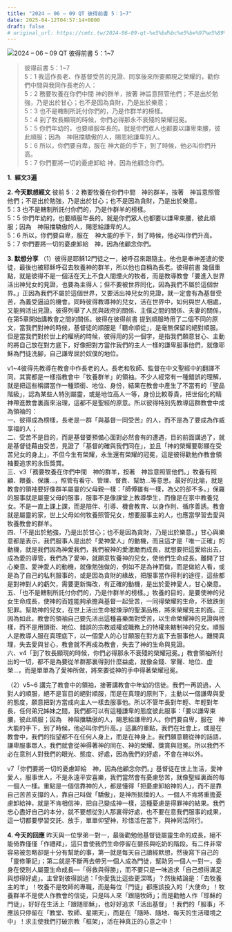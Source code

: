 ```yaml
---
title: "2024 – 06 – 09 QT 彼得前書 5：1~7"
date: 2025-04-12T04:57:14+0800
draft: false
# original_url: https://cmtc.tw/2024-06-09-qt-%e5%bd%bc%e5%be%97%e5%89%8d%e6%9b%b8-5%ef%bc%9a17
---
```


![2024 – 06 – 09 QT 彼得前書 5：1\~7](/images/qt.jpg  "2024 – 06 – 09 QT 彼得前書 5：1\~7")

> 彼得前書 5：1\~7  
> 5：1 我這作長老、作基督受苦的見證、同享後來所要顯現之榮耀的，勸你們中間與我同作長老的人：  
> 5：2 務要牧養在你們中間 神的群羊，按著 神旨意照管他們；不是出於勉強，乃是出於甘心；也不是因為貪財，乃是出於樂意；  
> 5：3 也不是轄制所託付你們的，乃是作群羊的榜樣。  
> 5：4 到了牧長顯現的時候，你們必得那永不衰殘的榮耀冠冕。  
> 5：5 你們年幼的，也要順服年長的。就是你們眾人也都要以謙卑束腰，彼此順服；因為　神阻擋驕傲的人，賜恩給謙卑的人。  
> 5：6 所以，你們要自卑，服在 神大能的手下，到了時候，他必叫你們升高。  
> 5：7 你們要將一切的憂慮卸給 神，因為他顧念你們。

**1.  經文3遍**

**2. 今天默想經文**
彼前 5：2 務要牧養在你們中間　神的群羊，按著　神旨意照管他們；不是出於勉強，乃是出於甘心；也不是因為貪財，乃是出於樂意。  
5：3 也不是轄制所託付你們的，乃是作群羊的榜樣。  
5：5 你們年幼的，也要順服年長的。就是你們眾人也都要以謙卑束腰，彼此順服；因為　神阻擋驕傲的人，賜恩給謙卑的人。  
5：6 所以，你們要自卑，服在　神大能的手下，到了時候，他必叫你們升高。  
5：7 你們要將一切的憂慮卸給　神，因為他顧念你們。

**3. 默想分享**
（1）彼得是耶穌12門徒之一，被呼召來跟隨主。他也是奉神差遣的使徒，最後也被耶穌呼召去牧養神的群羊，所以他也自稱為長老。彼得前書 幾個重點，就是彼得不是一個活在天上不食人間煙火的牧者，而是教導教會「要進入世界活出神兒女的見證，也要為主得人；但不要被世界同化，因為我們不屬於這個世界。」正因為我們不屬於這個世界，又要活出神兒女的見證，就一定會有為基督受苦，為義受逼迫的機會。同時彼得教導神的兒女，活在世界中，如何與世人相處，又能夠活出見證。彼得列舉了人民與政府的關係、主僕之間的關係、夫妻的關係，在第5章開始講教會之間的關係。彼得在彼得前書 提到順服時用了二個不同的原文，當我們對神的時候，基督徒的順服是「聽命順從」，是毫無保留的絕對順服。但是當我們對於世上的權柄的時候，彼得用的另一個字，是指我們願意甘心、主動的將自己放在對方底下，好像把對方當作我們的主人一樣的謙卑服事他們，就像耶穌為門徒洗腳，自己謙卑屈於奴僕的地位。

v1\~4彼得先教導在教會中作長老的人。長老和牧師、監督在中文聖經中的翻譯不同，其實都是一樣指教會中「牧養群羊」的領袖。不少人經常有一種錯誤的理解，就是把這些稱謂當作一種頭銜、地位、身份，結果在教會中產生了不當有的「聖品階級」，認為某些人特別屬靈，或是地位高人一等，身份比較尊貴，把世俗化的精神帶進教會裏面來治理，這都不是聖經的原意。所以彼得特別先教導這群教會中成為領袖的：  
一、彼得成為榜樣，長老是一群「與基督一同受苦」的人，而不是為了要成為作威享福的人；  
二、受苦不是目的，而是基督要預備心面對必然會有的遭遇，目的前面講過了，就是基督徒藉由受苦，見證了「基督的確與我們同在」，並且「神的榮耀要彰顯在受苦兒女的身上」，不但今生有榮耀，永生還有榮耀的冠冕，這是彼得勸勉作教會領袖要追求的永恆獎賞。  
三、v3「務要牧養在你們中間　神的群羊，按著　神旨意照管他們。」牧養有照顧、餵養、保護…，照管有看守、管理、督責、幫助…等意思。最好的比喻，就是教會的領袖要好像群羊屬靈的父母親一樣：「師傅雖有一樣，為父的卻不多。」保羅的服事就是屬靈父母的服事，服事不是像課堂上教導學生，而像是在家中教養兒女。不是一直上課上課，而是陪伴、引導、機會教育、以身作則、循序善誘。教會就是屬靈的家，世上父母如何牧養照管兒女，想要服事主的人，也應當學習去愛與牧養教會的群羊。  
四、「不是出於勉強，乃是出於甘心；也不是因為貪財，乃是出於樂意。」甘心與樂意都是表示，我們服事人是出於「愛神愛人」的動機，而且這才是「唯一正確」的動機，就是我們因為神愛我們，我們被神的愛激勵而成長，就想要把這愛給出去，成為愛的導管，我們為了愛神，就願意牧養神的兒女，使他們生命成長。離開了甘心樂意、愛神愛人的動機，就像勉強做的，例如不是為神而做，而是做給人看，或是為了自己的私利服事的，或是因為貪財的緣故，把服事當作得利的途徑，這些都是對神對人的虧欠，需要更新悔改，有正確的動機，是出於愛神愛人，甘心樂意。  
五、「也不是轄制所託付你們的，乃是作群羊的榜樣。」牧養的目的，是要使神的兒女生命成長，使神的百姓能夠承擔與基督一起受苦，一同得榮耀的生命，不致跌倒犯罪。幫助神的兒女，在世上活出生命被煉淨的聖潔品格，將來榮耀見主的面。正因為如此，教會的領袖自己要先活出這種喜樂面對受苦，以生命榮耀神的見證與榜樣，而不是用頭銜、地位、錯誤的宗教威權或職務上的特權來轄制神的兒女。順服人是教導人服在真理底下，以一個愛人的心甘願服在對方底下去服事他人。離開真理，失去愛與甘心，教會就不再成為教會，失去了神的生命與見證。  
六、v4「到了牧長顯現的時候，你們必得那永不衰殘的榮耀冠冕。」教會領袖所付出的一切，都不是為要從羊群那裏得到什麼益處，就像金錢、掌聲、地位、虛榮…，而是單單為了愛神所做，將來要從神的手中得著榮耀冠冕。

（2）v5\~6 講完了教會中的領袖，接著講教會中年幼的信徒。我們一再說過，人對人的順服，絕不是盲目的絕對順服，而是在真理的原則下，主動以一個謙卑與愛的態度，願意把對方當成向主人一樣去服事他。所以不管年長對年輕、年輕對年長，任何弟兄姊妹之間，我們都可以有這種謙卑的態度彼此服事：「要以謙卑束腰，彼此順服；因為　神阻擋驕傲的人，賜恩給謙卑的人。你們要自卑，服在　神大能的手下，到了時候，他必叫你們升高。」這裏的重點，我們在社會上，或是在教會中，我們的指望都不在任何人身上，而是在神身上。我們願意聽從神的話語，謙卑服事眾人，我們就會從神得著神的同在、神的榮耀、獎賞與冠冕。所以我們不必在意別人對我們的眼光、態度、好處，因為我們的好處，不會在神以外。

v7「你們要將一切的憂慮卸給　神，因為他顧念你們。」基督徒在世上生活，愛神愛人，服事世人，不是永遠平安喜樂，我們當然會有憂慮愁苦，就像聖經裏面的每一個人一樣。重點是一個信靠神的人，都是懂得「把憂慮卸給神的人」，而不是靠自己苦苦支撐的人，靠自己叫做「驕傲」，是神所抵擋的人。一個人不肯將重擔憂慮卸給神，就是不肯相信神，把自己變成神一樣，這種憂慮是得罪神的結果。我們忠心盡好自己的本分，就不要想從別人那裏得好處，也不要在意我們服事的成果，這一切都要學習交託、放手，單單仰望神，珍惜活在當下，與神同活同行。

**4. 今天的回應**
昨天與一位學弟一對一，最後勸勉他基督徒屬靈生命的成長，絕不能倚靠僅僅「作禮拜」，這只會使我們生命停留在嬰孩與吃奶的階段。有二件非常容易被忽略卻是十分有幫助的事，第一就是每天自己讀經默想，然後寫下自己的「靈修筆記」；第二就是不斷再去帶另一個人成為門徒，幫助另一個人一對一，委身在使別人屬靈生命成長—「得救與得勝」，而不要只是一味追求「自己想得滿足與想得好處」。主曾對彼得說過：「你愛我比這些更深嗎」？然後結論是：「去牧養主的羊」！牧養不是牧師的專職，而是每位「門徒」都應該投入的「大使命」！牧養群羊不是使人作教會的信徒，只是叫人來「跟隨牧師」；而是勸勉人作「耶穌的門徒」，好好在生活上「跟随耶穌」，也好好追求「活出基督」！我們的「服事」不應該只停留在「教堂、牧師、星期天」，而是在「隨時、隨地、每天的生活環境之中」！求主使我們打破宗教「框架」，活在神真正的心意之中！
